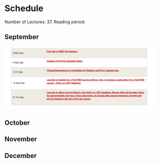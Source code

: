 # Schedule 

Number of Lectures: 37. 
Reading period: 


## September
![](2021-09-05-22-10-12.png)

## October

## November


## December

